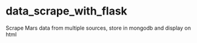 # data_scrape_with_flask
Scrape Mars data from multiple sources, store in mongodb and display on html
